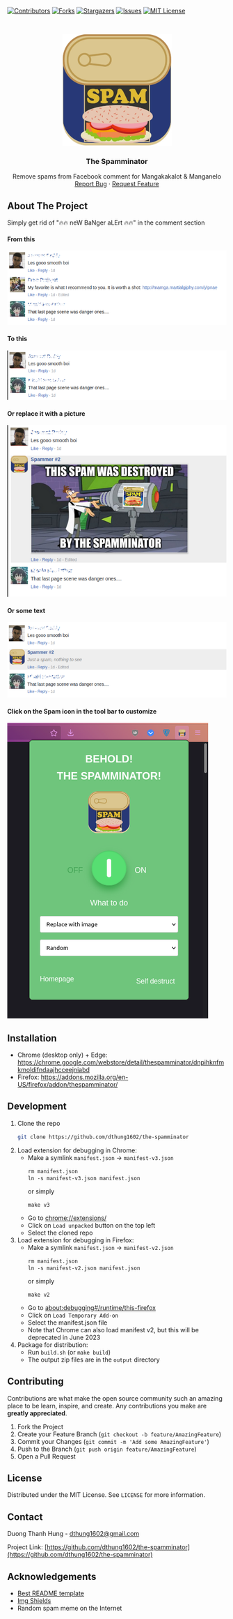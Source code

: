 <!-- README template from https://github.com/dthung1602/the-spamminator -->


[![Contributors][contributors-shield]][contributors-url]
[![Forks][forks-shield]][forks-url]
[![Stargazers][stars-shield]][stars-url]
[![Issues][issues-shield]][issues-url]
[![MIT License][license-shield]][license-url]

<!-- PROJECT LOGO -->
<br />
<p align="center">
  <a href="https://github.com/dthung1602/the-spamminator">
    <img src="https://raw.githubusercontent.com/dthung1602/the-spamminator/master/images/logo/spam-logo.png" alt="MB" width="251" height="256">
  </a>

<h3 align="center">The Spamminator</h3>

<p align="center">
    Remove spams from Facebook comment for Mangakakalot & Manganelo
    <br />
    <a href="https://github.com/dthung1602/the-spamminator/issues">Report Bug</a>
    ·
    <a href="https://github.com/dthung1602/the-spamminator/issues">Request Feature</a>
</p>

<!-- ABOUT THE PROJECT -->
## About The Project

Simply get rid of "🔥🔥 neW BaNger aLErt 🔥🔥" in the comment section

#### From this

![](images/demo/original.png)

#### To this

![](images/demo/remove.png)

#### Or replace it with a picture

![](images/demo/replace-by-image.png)

#### Or some text

![](images/demo/replace-by-text.png)

#### Click on the Spam icon in the tool bar to customize

![](images/demo/toolbar.png)

## Installation

- Chrome (desktop only) + Edge: https://chrome.google.com/webstore/detail/thespamminator/dnpihknfmkmoldifndaajhcceejniabd
- Firefox: https://addons.mozilla.org/en-US/firefox/addon/thespamminator/

## Development

1. Clone the repo
    ```sh
    git clone https://github.com/dthung1602/the-spamminator
    ```
2. Load extension for debugging in Chrome:
    - Make a symlink `manifest.json` -> `manifest-v3.json`
        ```shell
        rm manifest.json
        ln -s manifest-v3.json manifest.json     
        ```
        or simply 
        ```shell
        make v3
        ```
    - Go to [chrome://extensions/](chrome://extensions/)
    - Click on `Load unpacked` button on the top left
    - Select the cloned repo
3. Load extension for debugging in Firefox:
    - Make a symlink `manifest.json` -> `manifest-v2.json`
        ```shell
        rm manifest.json
        ln -s manifest-v2.json manifest.json     
        ```
        or simply
        ```shell
        make v2
        ```
    - Go to [about:debugging#/runtime/this-firefox](about:debugging#/runtime/this-firefox)
    - Click on `Load Temporary Add-on`
    - Select the manifest.json file
    - Note that Chrome can also load manifest v2, but this will be deprecated in June 2023
4. Package for distribution:
    - Run `build.sh` (or `make build`)
    - The output zip files are in the `output` directory
<!-- CONTRIBUTING -->
## Contributing

Contributions are what make the open source community such an amazing place to be learn, inspire, and create. Any contributions you make are **greatly appreciated**.

1. Fork the Project
2. Create your Feature Branch (`git checkout -b feature/AmazingFeature`)
3. Commit your Changes (`git commit -m 'Add some AmazingFeature'`)
4. Push to the Branch (`git push origin feature/AmazingFeature`)
5. Open a Pull Request



<!-- LICENSE -->
## License

Distributed under the MIT License. See `LICENSE` for more information.


<!-- CONTACT -->
## Contact

Duong Thanh Hung - [dthung1602@gmail.com](mailto:dthung1602@gmail.com)

Project Link: [https://github.com/dthung1602/the-spamminator](https://github.com/dthung1602/the-spamminator)


<!-- ACKNOWLEDGEMENTS -->
## Acknowledgements
* [Best README template](https://github.com/othneildrew/Best-README-Template)
* [Img Shields](https://shields.io)
* Random spam meme on the Internet



<!-- MARKDOWN LINKS & IMAGES -->
<!-- https://www.markdownguide.org/basic-syntax/#reference-style-links -->
[contributors-shield]: https://img.shields.io/github/contributors/dthung1602/the-spamminator.svg?style=flat-square
[contributors-url]: https://github.com/dthung1602/the-spamminator/graphs/contributors
[forks-shield]: https://img.shields.io/github/forks/dthung1602/the-spamminator.svg?style=flat-square
[forks-url]: https://github.com/dthung1602/the-spamminator/network/members
[stars-shield]: https://img.shields.io/github/stars/dthung1602/the-spamminator.svg?style=flat-square
[stars-url]: https://github.com/dthung1602/the-spamminator/stargazers
[issues-shield]: https://img.shields.io/github/issues/dthung1602/the-spamminator.svg?style=flat-square
[issues-url]: https://github.com/dthung1602/the-spamminator/issues
[license-shield]: https://img.shields.io/github/license/dthung1602/the-spamminator.svg?style=flat-square
[license-url]: https://github.com/dthung1602/the-spamminator/blob/master/LICENSE
